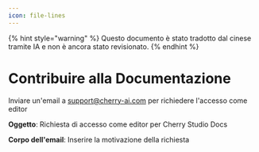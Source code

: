 ```yaml
---
icon: file-lines
---
```


{% hint style="warning" %}
Questo documento è stato tradotto dal cinese tramite IA e non è ancora stato revisionato.
{% endhint %}

# Contribuire alla Documentazione

Inviare un'email a support@cherry-ai.com per richiedere l'accesso come editor  

**Oggetto**: Richiesta di accesso come editor per Cherry Studio Docs  

**Corpo dell'email**: Inserire la motivazione della richiesta